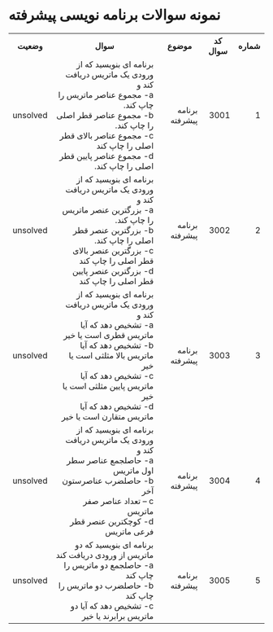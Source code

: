# نمونه سوالات برنامه نویسی پیشرفته

<div dir='rtl'>
<table>
  <tr>
    <th>شماره</th>
    <th>کد سوال</th>
    <th>موضوع</th>
    <th>سوال</th>
    <th>وضعیت</th>
  </tr>
  <tr>
    <td>1</td>
    <td>3001</td>
    <td>برنامه پیشرفته</td>
    <td>
برنامه ای بنویسید که از ورودی یک ماتریس دریافت کند و
<br>a-  مجموع عناصر ماتریس را چاپ کند.
<br>b-  مجموع عناصر قطر اصلی را چاپ کند.
<br>c-  مجموع عناصر بالای قطر اصلی را چاپ کند
<br>d- مجموع عناصر پایین قطر اصلی را چاپ کند.
‍‍   </td>
    <td>unsolved</td>
  </tr>
  <tr>
    <td>2</td>
    <td>3002</td>
    <td>برنامه پیشرفته</td>
    <td>
برنامه ای بنویسید که از ورودی یک ماتریس دریافت کند و
<br>a-  بزرگترین عنصر ماتریس را چاپ کند.
<br>b- بزرگترین عنصر قطر اصلی را چاپ کند.
<br>c- بزرگترین عنصر بالای قطر اصلی را چاپ کند
<br>d- بزرگترین عنصر پایین قطر اصلی را چاپ کند
    </td>
    <td>unsolved</td>
  </tr>
  <tr>
    <td>3</td>
    <td>3003</td>
    <td>برنامه پیشرفته</td>
    <td>
برنامه ای بنویسید که از ورودی یک ماتریس دریافت کند و
<br>a-  تشخیص دهد که آیا ماتریس قطری است یا خیر
<br>b- تشخیص دهد که آیا ماتریس بالا مثلثی است یا خیر
<br>c- تشخیص دهد که آیا ماتریس پایین مثلثی است یا خیر
<br>d-  تشخیص دهد که آیا ماتریس متقارن است یا خیر
    </td>
    <td>unsolved</td>
  </tr>
  <tr>
    <td>4</td>
    <td>3004</td>
    <td>برنامه پیشرفته</td>
    <td>
برنامه ای بنویسید که از ورودی یک ماتریس دریافت کند و
<br>a- حاصلجمع عناصر سطر اول ماتریس
<br>b-  حاصلضرب عناصرستون آخر
<br>c – تعداد عناصر صفر ماتریس
<br>d- کوچکترین عنصر قطر فرعی ماتریس
    </td>
    <td>unsolved</td>
  </tr>
  <tr>
    <td>5</td>
    <td>3005</td>
    <td>برنامه پیشرفته</td>
    <td>
برنامه ای بنویسید که دو ماتریس از ورودی دریافت کند
<br>a- حاصلجمع دو ماتریس را چاپ کند
<br>b- حاصلضرب دو ماتریس را چاپ کند
<br>c- تشخیص دهد که آیا دو ماتریس برابرند یا خیر
    </td>
    <td>unsolved</td>
  </tr>
</table>
</div>